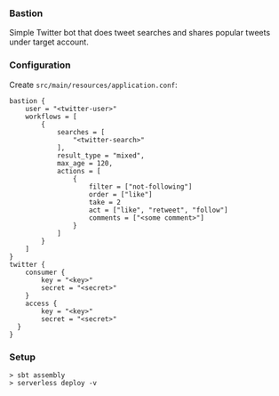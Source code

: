 ### Bastion

Simple Twitter bot that does tweet searches and shares popular tweets under target account. 

### Configuration

Create `src/main/resources/application.conf`:
```
bastion {
    user = "<twitter-user>"
    workflows = [
        {
            searches = [
                "<twitter-search>"
            ],
            result_type = "mixed",
            max_age = 120,
            actions = [
                {
                    filter = ["not-following"]
                    order = ["like"]
                    take = 2
                    act = ["like", "retweet", "follow"]
                    comments = ["<some comment>"]
                }
            ]
        }
    ]
}
twitter {
    consumer {
        key = "<key>"
        secret = "<secret>"
    }
    access {
        key = "<key>"
        secret = "<secret>"
  }
}
```

### Setup

```
> sbt assembly
> serverless deploy -v
```
